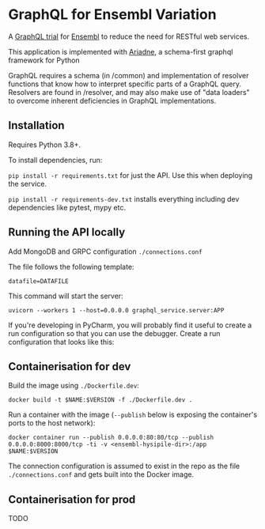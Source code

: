 # GraphQL for Ensembl Variation

A [GraphQL trial](https://graphql.org/) for [Ensembl](https://www.ensembl.org) to reduce the need for RESTful web services.

This application is implemented with [Ariadne](https://ariadnegraphql.org/), a schema-first graphql framework for Python

GraphQL requires a schema (in /common) and implementation of resolver functions that know how to interpret specific parts of a GraphQL query. Resolvers are found in /resolver, and may also make use of "data loaders" to overcome inherent deficiencies in GraphQL implementations.


## Installation
Requires Python 3.8+.  

To install dependencies, run:

`pip install -r requirements.txt` for just the API.  Use this when deploying the service.

`pip install -r requirements-dev.txt` installs everything including dev dependencies like pytest, mypy etc.

## Running the API locally
Add MongoDB and GRPC configuration `./connections.conf`

The file follows the following template:
```
datafile=DATAFILE
```

This command will start the server:

```uvicorn --workers 1 --host=0.0.0.0 graphql_service.server:APP```


If you're developing in PyCharm, you will probably find it useful to create a run 
configuration so that you can use the debugger.  Create a run configuration that 
looks like this:


## Containerisation for dev

Build the image using `./Dockerfile.dev`:

`docker build -t $NAME:$VERSION -f ./Dockerfile.dev .`

Run a container with the image (`--publish` below is exposing the container's ports to the host network):

`docker container run --publish 0.0.0.0:80:80/tcp --publish 0.0.0.0:8000:8000/tcp -ti -v <ensembl-hysipile-dir>:/app $NAME:$VERSION`

The connection configuration is assumed to exist in the repo as the file `./connections.conf` and gets built into the Docker 
image. 


## Containerisation for prod
TODO
